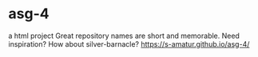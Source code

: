 # asg-4
a html project Great repository names are short and memorable. Need inspiration? How about silver-barnacle?
https://s-amatur.github.io/asg-4/

